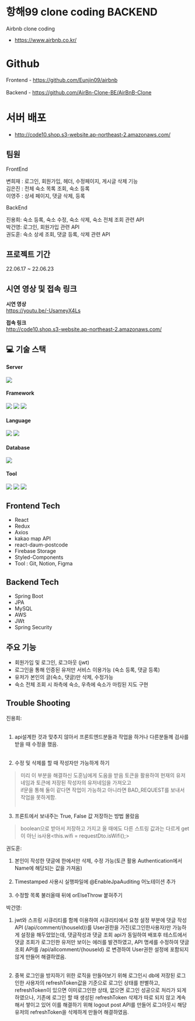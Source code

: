 # 항해99 clone coding BACKEND

Airbnb clone coding

- https://www.airbnb.co.kr/

# Github
Frontend - https://github.com/Eunjin09/airbnb<br/><br/>
Backend  - https://github.com/AirBn-Clone-BE/AirBnB-Clone

# 서버 배포

- http://code10.shop.s3-website.ap-northeast-2.amazonaws.com/

## 팀원

FrontEnd

변희재 : 로그인, 회원가입, 헤더, 수정페이지, 게시글 삭제 기능<br/>
김은진 : 전체 숙소 목록 조회, 숙소 등록  <br/>
이영주 : 상세 페이지, 댓글 삭제, 등록 

BackEnd

진용희: 숙소 등록, 숙소 수정, 숙소 삭제, 숙소 전체 조회 관련 API<br/>
박건영: 로그인, 회원가입 관련 API<br/>
권도훈: 숙소 상세 조회, 댓글 등록, 삭제 관련 API


## 프로젝트 기간

22.06.17 ~ 22.06.23

## 시연 영상 및 접속 링크


<b> 시연 영상 </b><br/>
https://youtu.be/-UsameyX4Ls
<br/>


<b> 접속 링크 </b><br/>
http://code10.shop.s3-website.ap-northeast-2.amazonaws.com/
<h2>💻 기술 스택 </h2>

#### Server 
  <img src="https://img.shields.io/badge/aws-232F3E?style=for-the-badge&logo=AmazonAWS&logoColor=white">

#### Framework
  <img src="https://img.shields.io/badge/Spring-6DB33F?style=for-the-badge&logo=Spring&logoColor=white"> <img src="https://img.shields.io/badge/Springboot-6DB33F?style=for-the-badge&logo=Springboot&logoColor=white"> <img src="https://img.shields.io/badge/react-61DAFB?style=for-the-badge&logo=react&logoColor=black">
  
#### Language
  <img src="https://img.shields.io/badge/JAVA-007396?style=for-the-badge&logo=java&logoColor=white"> <img src="https://img.shields.io/badge/javascript-F7DF1E?style=for-the-badge&logo=javascript&logoColor=black"> 
  
#### Database
  <img src="https://img.shields.io/badge/mysql-4479A1?style=for-the-badge&logo=mysql&logoColor=white">
  
#### Tool
  <img src="https://img.shields.io/badge/gradle-02303A?style=for-the-badge&logo=gradle&logoColor=white"> <img src="https://img.shields.io/badge/Git-00000?style=for-the-badge&logo=Git&logoColor=F05032]"/> <img src="https://img.shields.io/badge/Github-181717?style=for-the-badge&logo=Github&logoColor=white]"/>
  
## Frontend Tech
- React<br/>
- Redux<br/>
- Axios<br/>
- kakao map API<br/>
- react-daum-postcode<br/>
- Firebase Storage<br/>
- Styled-Components<br/>
- Tool : Git, Notion, Figma


## Backend Tech

- Spring Boot<br/>
- JPA<br/>
- MySQL<br/>
- AWS<br/>
- JWt
- Spring Security<br/>

## 주요 기능

- 회원가입 및 로그인, 로그아웃 (jwt)<br/>
- 로그인을 통해 인증된 유저만 서비스 이용가능 (숙소 등록, 댓글 등록)<br/>
- 유저가 본인의 글(숙소, 댓글)만 삭제, 수정가능<br/>
- 숙소 전체 조회 시 좌측에 숙소, 우측에 숙소가 마킹된 지도 구현


## Trouble Shooting

진용희:<br/><br/>
1. api설계한 것과 맞추지 않아서 프론트엔드분들과 작업을 하거나 다른분들께 검사를 받을 때 수정을 했음.<br/><br/>

2. 수정 및 삭제를 할 때 작성자만 가능하게 하기<br/>
>미리 이 부분을 해결하신 도훈님에게 도움을 받음 토큰을 활용하여 현재의 유저네임과 토큰에 저장된 작성자의 유저네임을 가져오고<br/>
if문을 통해 둘이 같다면 작업이 가능하고 아니라면 BAD_REQUEST를 보내서 작업을 못하게함.<br/><br/>

3. 프론트에서 보내주는 True, False 값 저장하는 방법 몰랐음<br/>
>boolean으로 받아서 저장하고 가지고 올 때에도 다른 스트링 값과는 다르게 get이 아닌 is사용<this.wifi  = requestDto.isWifi();><br/>

권도훈:<br/>
1. 본인이 작성한 댓글에 한에서만 삭제, 수정 가능(토큰 활용 Authentication에서 Name에 해당되는 값을 가져옴)<br/><br/>
2. Timestamped 사용시 실행파일에 @EnableJpaAuditing 어노테이션 추가<br/><br/>
3. 수정할 목록 불러올때 뒤에 orElseThrow 붙혀주기<br/>


박건영: <br/>
1. jwt와 스프링 시큐리티를 함께 이용하여 시큐리티에서 요청 설정 부분에 댓글 작성 API (/api/comment/{houseId})를 User권한을 가진(로그인한사용자)만 가능하게 설정을 해두었었는데,
댓글작성과 댓글 조회 api가 동일하여 배포후 테스트에서 댓글 조회가 로그인한 유저만 보이는 에러를 발견하였고, API 명세를 수정하여 댓글 조회 API를 /api/allcomment/{houseId} 로 변경하여
User권한 설정에 포함되지 않게 만들어 해결하였음.<br/><br/>

2. 중복 로그인을 방지하기 위한 로직을 만들어보기 위해 로그인시 db에 저장된 로그인한 사용자의 refreshToken값을 기준으로 로그인 상태를 판별하고, refreshToken이 있으면 이미로그인한 상태, 없으면 로그인 성공으로
처리가 되게 하였으나, 기존에 로그인 할 때 생성된 refreshToken 삭제가 따로 되지 않고 계속해서 쌓이고 있어 이를 해결하기 위해 logout post API를 만들어 로그아웃시 해당 유저의 refreshToken을 삭제하게
만들어 해결하였음. 

